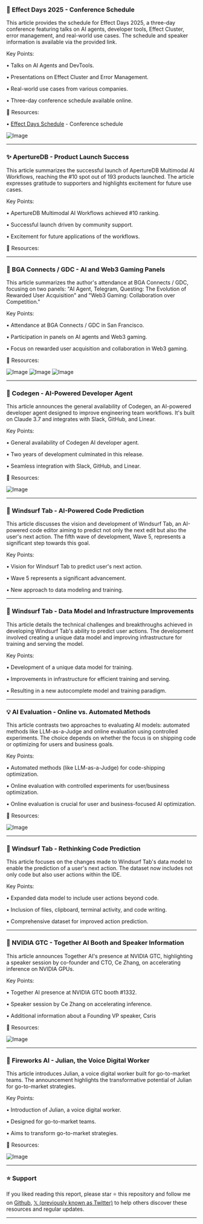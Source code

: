 ### 📅 Effect Days 2025 - Conference Schedule

This article provides the schedule for Effect Days 2025, a three-day conference featuring talks on AI agents, developer tools, Effect Cluster, error management, and real-world use cases.  The schedule and speaker information is available via the provided link.


Key Points:

• Talks on AI Agents and DevTools.

• Presentations on Effect Cluster and Error Management.

• Real-world use cases from various companies.

• Three-day conference schedule available online.


🔗 Resources:

• [Effect Days Schedule](https://effect.website/events/effect-days/schedule-2025) - Conference schedule

![Image](https://pbs.twimg.com/media/GmP3n-3XoAAFVG0?format=jpg&name=small)


---
### ✨ ApertureDB - Product Launch Success

This article summarizes the successful launch of ApertureDB Multimodal AI Workflows, reaching the #10 spot out of 193 products launched.  The article expresses gratitude to supporters and highlights excitement for future use cases.


Key Points:

• ApertureDB Multimodal AI Workflows achieved #10 ranking.

• Successful launch driven by community support.

• Excitement for future applications of the workflows.


🔗 Resources:


---
### 🤖 BGA Connects / GDC - AI and Web3 Gaming Panels

This article summarizes the author's attendance at BGA Connects / GDC, focusing on two panels:  "AI Agent, Telegram, Questing: The Evolution of Rewarded User Acquisition" and "Web3 Gaming: Collaboration over Competition."


Key Points:

• Attendance at BGA Connects / GDC in San Francisco.

• Participation in panels on AI agents and Web3 gaming.

• Focus on rewarded user acquisition and collaboration in Web3 gaming.


🔗 Resources:

![Image](https://pbs.twimg.com/media/GmWuTlFa8AE-uNp?format=jpg&name=small)
![Image](https://pbs.twimg.com/media/GmWuTlBa8AE7Z52?format=jpg&name=360x360)
![Image](https://pbs.twimg.com/media/GmWuTl2akAAcUdE?format=jpg&name=360x360)


---
### 🤖 Codegen - AI-Powered Developer Agent

This article announces the general availability of Codegen, an AI-powered developer agent designed to improve engineering team workflows.  It's built on Claude 3.7 and integrates with Slack, GitHub, and Linear.


Key Points:

• General availability of Codegen AI developer agent.

• Two years of development culminated in this release.

• Seamless integration with Slack, GitHub, and Linear.



🔗 Resources:

![Image](https://pbs.twimg.com/ext_tw_video_thumb/1902102970919178240/pu/img/NbxYVFF72PrnvG85.jpg)


---
### 🤖 Windsurf Tab - AI-Powered Code Prediction

This article discusses the vision and development of Windsurf Tab, an AI-powered code editor aiming to predict not only the next edit but also the user's next action.  The fifth wave of development, Wave 5, represents a significant step towards this goal.


Key Points:

• Vision for Windsurf Tab to predict user's next action.

• Wave 5 represents a significant advancement.

• New approach to data modeling and training.



---
### 🤖 Windsurf Tab - Data Model and Infrastructure Improvements

This article details the technical challenges and breakthroughs achieved in developing Windsurf Tab's ability to predict user actions.  The development involved creating a unique data model and improving infrastructure for training and serving the model.


Key Points:

• Development of a unique data model for training.

• Improvements in infrastructure for efficient training and serving.

• Resulting in a new autocomplete model and training paradigm.



---
### 💡 AI Evaluation - Online vs. Automated Methods

This article contrasts two approaches to evaluating AI models: automated methods like LLM-as-a-Judge and online evaluation using controlled experiments.  The choice depends on whether the focus is on shipping code or optimizing for users and business goals.


Key Points:

• Automated methods (like LLM-as-a-Judge) for code-shipping optimization.

• Online evaluation with controlled experiments for user/business optimization.

• Online evaluation is crucial for user and business-focused AI optimization.


🔗 Resources:

![Image](https://pbs.twimg.com/media/GmWf2vPa8AMPfgM?format=jpg&name=small)


---
### 🤖 Windsurf Tab - Rethinking Code Prediction

This article focuses on the changes made to Windsurf Tab's data model to enable the prediction of a user's next action.  The dataset now includes not only code but also user actions within the IDE.


Key Points:

• Expanded data model to include user actions beyond code.

• Inclusion of files, clipboard, terminal activity, and code writing.

• Comprehensive dataset for improved action prediction.



---
### 🚀 NVIDIA GTC - Together AI Booth and Speaker Information

This article announces Together AI's presence at NVIDIA GTC, highlighting a speaker session by co-founder and CTO, Ce Zhang, on accelerating inference on NVIDIA GPUs.


Key Points:

• Together AI presence at NVIDIA GTC booth #1332.

• Speaker session by Ce Zhang on accelerating inference.

• Additional information about a Founding VP speaker, Csris


🔗 Resources:

![Image](https://pbs.twimg.com/media/GmWJjovb0AA_wIt?format=jpg&name=small)


---
### 🚀 Fireworks AI - Julian, the Voice Digital Worker

This article introduces Julian, a voice digital worker built for go-to-market teams.  The announcement highlights the transformative potential of Julian for go-to-market strategies.


Key Points:

• Introduction of Julian, a voice digital worker.

• Designed for go-to-market teams.

• Aims to transform go-to-market strategies.


🔗 Resources:

![Image](https://pbs.twimg.com/ext_tw_video_thumb/1902021383263293440/pu/img/kbqKQ4CwpQmNusYQ.jpg)


---

### ⭐️ Support

If you liked reading this report, please star ⭐️ this repository and follow me on [Github](https://github.com/Drix10), [𝕏 (previously known as Twitter)](https://x.com/DRIX_10_) to help others discover these resources and regular updates.

---